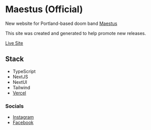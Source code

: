 # Maestus (Official)

New website for Portland-based doom band [Maestus](https://maestus.bandcamp.com)

This site was created and generated to help promote new releases.

[Live Site](https://maest.us)

## Stack

- TypeScript
- NextJS
- NextUI
- Tailwind
- [Vercel](https://vercel.com)

### Socials

- [Instagram](https://instagram/maest.us)
- [Facebook](https://facebook.com/maestusdoom)
